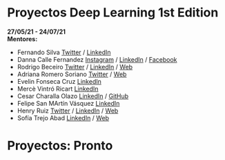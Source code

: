 # Proyectos Deep Learning 1st Edition
<b>27/05/21 - 24/07/21</b>
<br>
<b>Mentores:</b>

- Fernando Silva [Twitter](https://twitter.com/fernando232s) / [LinkedIn](https://www.linkedin.com/in/fernando-silva-48587613b/)
- Danna Calle Fernandez [Instagram](https://www.instagram.com/soydannacf/) / [LinkedIn](https://www.linkedin.com/in/danna-cf/) / [Facebook](https://www.facebook.com/danna.cf)
- Rodrigo Beceiro [Twitter](https://twitter.com/robeceiro) / [LinkedIn](https://www.linkedin.com/in/rodrigo-beceiro/) / [Web](www.marvik.ai)
- Adriana Romero Soriano [Twitter](https://twitter.com/adri_romsor) / [Web](https://sites.google.com/site/adriromsor/home)
- Evelin Fonseca Cruz [LinkedIn](https://www.linkedin.com/in/evelinfonseca/)
- Mercè Vintró Ricart [LinkedIn](https://www.linkedin.com/in/mercevr/)
- Cesar Charalla Olazo [LinkedIn](https://www.linkedin.com/in/charallaolazocesar/) / [GitHub](https://github.com/cesarcharallaolazo)
- Felipe San MArtín Vásquez [LinkedIn](https://www.linkedin.com/in/felipesanmartin/)
- Henry Ruiz [Twitter](https://twitter.com/devharuiz) / [LinkedIn](https://www.linkedin.com/in/haruiz/) / [Web](https://haruiz.github.io/)
- Sofía Trejo Abad [LinkedIn](https://www.linkedin.com/in/sof%C3%ADa-trejo-9559b918b/) / [Web](https://rabiardilla.wordpress.com)
	

# Proyectos: Pronto
